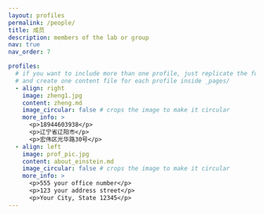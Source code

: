 ```yaml
---
layout: profiles
permalink: /people/
title: 成员
description: members of the lab or group
nav: true
nav_order: 7

profiles:
  # if you want to include more than one profile, just replicate the following block
  # and create one content file for each profile inside _pages/
  - align: right
    image: zheng1.jpg
    content: zheng.md
    image_circular: false # crops the image to make it circular
    more_info: >
      <p>18944603938</p>
      <p>辽宁省辽阳市</p>
      <p>宏伟区光华路30号</p>
  - align: left
    image: prof_pic.jpg
    content: about_einstein.md
    image_circular: false # crops the image to make it circular
    more_info: >
      <p>555 your office number</p>
      <p>123 your address street</p>
      <p>Your City, State 12345</p>
---
```


